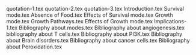 quotation-1.tex
quotation-2.tex
quotation-3.tex
Introduction.tex
Survival mode.tex
Absence of Food.tex
Effects of Survival mode.tex
Growth mode.tex
Growth Pathways.tex
Effects of Growth mode.tex
Implications-1.tex
Bibliography about modes.tex
Bibliography about angiogenesis.tex
bibliography about T cells.tex
Bibliography about PI3K.tex
Bibliography about Brain disorders.tex
Bibliography about cancer cells.tex
Bibliography about Peroxidation.tex

